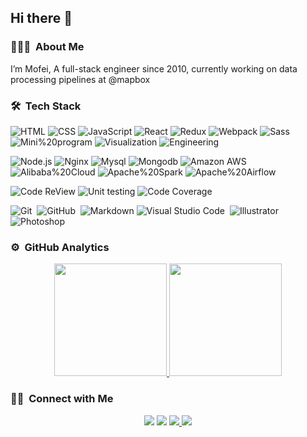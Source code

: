 
<h2>Hi there 👋  </h2>

### 👨🏻‍💻 &nbsp;About Me

I’m Mofei, A full-stack engineer since 2010, currently working on data processing pipelines at @mapbox

### 🛠 &nbsp;Tech Stack

![HTML](https://img.shields.io/badge/HTML-11y-24292e?style=flat-square&logo=HTML5&labelColor=24292e&color=474d56) ![CSS](https://img.shields.io/badge/CSS-11y-24292e?style=flat-square&logo=CSS3&labelColor=24292e&color=474d56) ![JavaScript](https://img.shields.io/badge/JavaScript-11y-24292e?style=flat-square&logo=JavaScript&labelColor=24292e&color=474d56) ![React](https://img.shields.io/badge/React-7y-24292e?style=flat-square&logo=React&labelColor=24292e&color=474d56) ![Redux](https://img.shields.io/badge/Redux-6y-24292e?style=flat-square&logo=Redux&labelColor=24292e&color=474d56) ![Webpack](https://img.shields.io/badge/Webpack-6y-24292e?style=flat-square&logo=Webpack&labelColor=24292e&color=474d56)  ![Sass](https://img.shields.io/badge/Sass-6y-24292e?style=flat-square&logo=Sass&labelColor=24292e&color=474d56) ![Mini%20program](https://img.shields.io/badge/Mini%20program-6y-24292e?style=flat-square&logo=WeChat&labelColor=24292e&color=474d56) ![Visualization](https://img.shields.io/badge/Visualization-6y-24292e?style=flat-square&logo=reverbnation&labelColor=24292e&color=474d56) ![Engineering](https://img.shields.io/badge/Engineering-5y-24292e?style=flat-square&logo=reverbnation&labelColor=24292e&color=474d56)


![Node.js](https://img.shields.io/badge/Node.js-6y-24292e?style=flat-square&logo=Node.js&labelColor=24292e&color=474d56) ![Nginx](https://img.shields.io/badge/Nginx-6y-24292e?style=flat-square&logo=Nginx&labelColor=24292e&color=474d56) ![Mysql](https://img.shields.io/badge/Mysql-4y-24292e?style=flat-square&logo=Mysql&labelColor=24292e&color=474d56) ![Mongodb](https://img.shields.io/badge/Mongodb-4y-24292e?style=flat-square&logo=Mongodb&labelColor=24292e&color=474d56) ![Amazon AWS](https://img.shields.io/badge/Amazon%20AWS-4y-24292e?style=flat-square&logo=Amazon-Aws&labelColor=24292e&color=474d56) ![Alibaba%20Cloud](https://img.shields.io/badge/Alibaba%20Cloud-4y-24292e?style=flat-square&logo=Alibaba-Cloud&labelColor=24292e&color=474d56) ![Apache%20Spark](https://img.shields.io/badge/Apache%20Spark-1y-24292e?style=flat-square&logo=Apache%20Spark&labelColor=24292e&color=474d56) ![Apache%20Airflow](https://img.shields.io/badge/Apache%20Airflow-1y-24292e?style=flat-square&logo=Apache%20Airflow&labelColor=24292e&color=474d56)

![Code ReView](https://img.shields.io/badge/Code%20Review-4y-24292e?style=flat-square&logo=Visual-Studio-Code&labelColor=24292e&color=474d56) ![Unit testing](https://img.shields.io/badge/Unit%20testing-3y-24292e?style=flat-square&logo=Travis-CI&labelColor=24292e&color=474d56) ![Code Coverage](https://img.shields.io/badge/Code%20Coverage-3y-24292e?style=flat-square&logo=Codecov&labelColor=24292e&color=474d56)


![Git](https://img.shields.io/badge/-Git-24292e?style=flat-square&logo=git)&nbsp; ![GitHub](https://img.shields.io/badge/-GitHub-24292e?style=flat-square&logo=github)&nbsp; ![Markdown](https://img.shields.io/badge/-Markdown-24292e?style=flat-square&logo=markdown) ![Visual Studio Code](https://img.shields.io/badge/-Visual%20Studio%20Code-24292e?style=flat-square&logo=visual-studio-code&logoColor=007ACC)&nbsp; ![Illustrator](https://img.shields.io/badge/-Illustrator-24292e?style=flat-square&logo=adobe-illustrator)&nbsp; ![Photoshop](https://img.shields.io/badge/-Photoshop-24292e?style=flat-square&logo=adobe-photoshop)&nbsp;

### ⚙️ &nbsp;GitHub Analytics

<p align="center">
<a href="https://github.com/zmofei">
  <img height="180em" src="https://github-readme-stats-eight-theta.vercel.app/api?username=zmofei&show_icons=true&theme=nord&include_all_commits=true&count_private=true"/>
  <img height="180em" src="https://github-readme-stats-eight-theta.vercel.app/api/top-langs/?username=zmofei&layout=compact&langs_count=8&theme=nord"/>
</a>
</p>


### 🤝🏻 &nbsp;Connect with Me

<p align="center">
<a href="https://linkedin.com/in/mofei-zhu"><img src="https://img.shields.io/badge/-Mofei--Zhu-0077B5?style=flat-square&logo=Linkedin&logoColor=white"/></a>
<a href="mailto:zhuwenlong1027@gmail.com"><img src="https://img.shields.io/badge/-zhuwenlong1027@gmail.com-D14836?style=flat-square&logo=Gmail&logoColor=white"/></a>
<a href="https://instagram.com/zhu_wenlong"><img src="https://img.shields.io/badge/-@zhu__wenlong_-E4405F?style=flat-square&logo=Instagram&logoColor=white"/>
<a href="https://www.zhuwenlong.com"><img src="https://img.shields.io/badge/-https%3A%2F%2Fwww.zhuwenlong.com-1769FF?style=flat-square&logo=Google-Chrome&logoColor=white"/></a>
</p>

